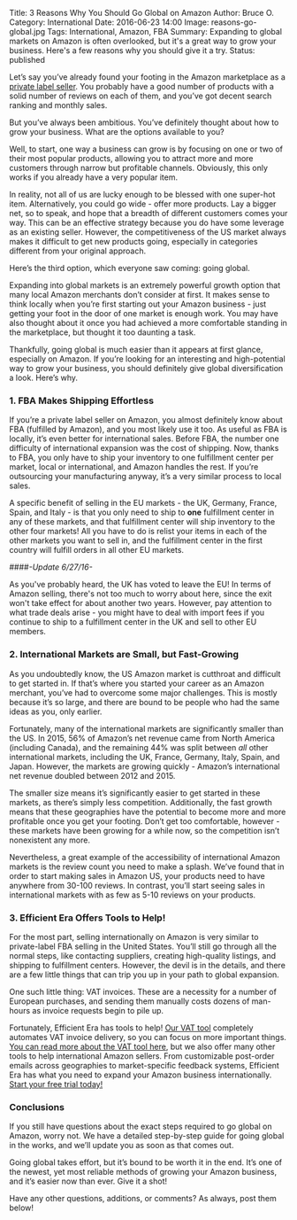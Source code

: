 Title: 3 Reasons Why You Should Go Global on Amazon
Author: Bruce O.
Category: International
Date: 2016-06-23 14:00
Image: reasons-go-global.jpg
Tags: International, Amazon, FBA
Summary: Expanding to global markets on Amazon is often overlooked, but it's a great way to grow your business. Here's a few reasons why you should give it a try.
Status: published

Let’s say you’ve already found your footing in the Amazon marketplace as a [private label seller](https://efficientera.com/blog/2015/08/5-reasons-you-should-be-a-private-label.html). You probably have a good number of products with a solid number of reviews on each of them, and you’ve got decent search ranking and monthly sales.

But you’ve always been ambitious. You’ve definitely thought about how to grow your business. What are the options available to you?

Well, to start, one way a business can grow is by focusing on one or two of their most popular products, allowing you to attract more and more customers through narrow but profitable channels. Obviously, this only works if you already have a very popular item. 

In reality, not all of us are lucky enough to be blessed with one super-hot item. Alternatively, you could go wide - offer more products. Lay a bigger net, so to speak, and hope that a breadth of different customers comes your way. This can be an effective strategy because you do have some leverage as an existing seller. However, the competitiveness of the US market always makes it difficult to get new products going, especially in categories different from your original approach. 

Here’s the third option, which everyone saw coming: going global.

Expanding into global markets is an extremely powerful growth option that many local Amazon merchants don’t consider at first. It makes sense to think locally when you’re first starting out your Amazon business - just getting your foot in the door of one market is enough work. You may have also thought about it once you had achieved a more comfortable standing in the marketplace, but thought it too daunting a task. 

Thankfully, going global is much easier than it appears at first glance, especially on Amazon. If you’re looking for an interesting and high-potential way to grow your business, you should definitely give global diversification a look. Here’s why.

### 1. FBA Makes Shipping Effortless

If you’re a private label seller on Amazon, you almost definitely know about FBA (fulfilled by Amazon), and you most likely use it too. As useful as FBA is locally, it’s even better for international sales. Before FBA, the number one difficulty of international expansion was the cost of shipping. Now, thanks to FBA, you only have to ship your inventory to one fulfillment center per market, local or international, and Amazon handles the rest. If you’re outsourcing your manufacturing anyway, it’s a very similar process to local sales. 

A specific benefit of selling in the EU markets - the UK, Germany, France, Spain, and Italy - is that you only need to ship to **one** fulfillment center in any of these markets, and that fulfillment center will ship inventory to the other four markets! All you have to do is relist your items in each of the other markets you want to sell in, and the fulfillment center in the first country will fulfill orders in all other EU markets.

####*-Update 6/27/16-*

As you've probably heard, the UK has voted to leave the EU! In terms of Amazon selling, there's not too much to worry about here, since the exit won't take effect for about another two years. However, pay attention to what trade deals arise - you might have to deal with import fees if you continue to ship to a fulfillment center in the UK and sell to other EU members. 

### 2. International Markets are Small, but Fast-Growing

As you undoubtedly know, the US Amazon market is cutthroat and difficult to get started in. If that’s where you started your career as an Amazon merchant, you’ve had to overcome some major challenges. This is mostly because it’s so large, and there are bound to be people who had the same ideas as you, only earlier. 

Fortunately, many of the international markets are significantly smaller than the US. In 2015, 56% of Amazon’s net revenue came from North America (including Canada), and the remaining 44% was split between *all* other international markets, including the UK, France, Germany, Italy, Spain, and Japan. However, the markets are growing quickly - Amazon’s international net revenue doubled between 2012 and 2015.

The smaller size means it’s significantly easier to get started in these markets, as there’s simply less competition. Additionally, the fast growth means that these geographies have the potential to become more and more profitable once you get your footing. Don’t get too comfortable, however - these markets have been growing for a while now, so the competition isn’t nonexistent any more.

Nevertheless, a great example of the accessibility of international Amazon markets is the review count you need to make a splash. We’ve found that in order to start making sales in Amazon US, your products need to have anywhere from 30-100 reviews. In contrast, you’ll start seeing sales in international markets with as few as 5-10 reviews on your products. 

### 3. Efficient Era Offers Tools to Help!

For the most part, selling internationally on Amazon is very similar to private-label FBA selling in the United States. You’ll still go through all the normal steps, like contacting suppliers, creating high-quality listings, and shipping to fulfillment centers. However, the devil is in the details, and there are a few little things that can trip you up in your path to global expansion.

One such little thing: VAT invoices. These are a necessity for a number of European purchases, and sending them manually costs dozens of man-hours as invoice requests begin to pile up. 

Fortunately, Efficient Era has tools to help!  [Our VAT tool](https://app.efficientera.com/en/vat/tool/) completely automates VAT invoice delivery, so you can focus on more important things. [You can read more about the VAT tool here](https://efficientera.com/blog/2016/03/automating-your-vat-invoices-for-amazon-eu.html), but we also offer many other tools to help international Amazon sellers. From customizable post-order emails across geographies to market-specific feedback systems, Efficient Era has what you need to expand your Amazon business internationally. [Start your free trial today!](https://app.efficientera.com/register/?)


### Conclusions

If you still have questions about the exact steps required to go global on Amazon, worry not. We have a detailed step-by-step guide for going global in the works, and we’ll update you as soon as that comes out. 

Going global takes effort, but it’s bound to be worth it in the end. It’s one of the newest, yet most reliable methods of growing your Amazon business, and it’s easier now than ever. Give it a shot!

Have any other questions, additions, or comments? As always, post them below!
